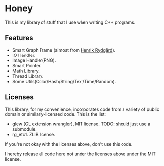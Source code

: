 Honey
======

This is my library of stuff that I use when writing C++ programs.

Features
--------
* Smart Graph Frame (almost from [Henrik Rydgård](https://github.com/hrydgard)).
* IO Handler.
* Image Handler(PNG).
* Smart Pointer.
* Math Library.
* Thread Library.
* Some Utils(Color/Hash/String/Text/Time/Random).

Licenses
--------
This library, for my convenience, incorporates code from a variety of public domain or similarly-licensed code. This is the list:

* glew (GL extension wrangler), MIT license. TODO: should just use a submodule.
* rg_etc1. ZLIB license.

If you're not okay with the licenses above, don't use this code.

I hereby release all code here not under the licenses above under the MIT license.
